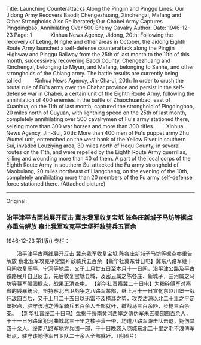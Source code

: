 Title: Launching Counterattacks Along the Pingjin and Pinggu Lines: Our Jidong Army Recovers Baodi; Chengezhuang, Xinchengzi, Mafang and Other Strongholds Also Reliberated; Our Chabei Army Captures Pingdingbao, Annihilating Over 500 Enemy Cavalry
Author:
Date: 1946-12-23
Page: 1
　
　　Xinhua News Agency, Jidong, 20th: Following the recovery of Leting, Ninghe and other areas in October, the Jidong Eighth Route Army launched a self-defense counterattack along the Pingjin Highway and Pinggu Railway from the 25th of last month to the 11th of this month, successively recovering Baodi County, Chengezhuang and Xinchengzi, belonging to Miyun, and Mafang, belonging to Sanhe, and other strongholds of the Chiang army. The battle results are currently being tallied.
　　Xinhua News Agency, Jin-Cha-Ji, 20th: In order to crush the brutal rule of Fu's army over the Chahar province and persist in the self-defense war in Chabei, a certain unit of the Eighth Route Army, following the annihilation of 400 enemies in the battle of Zhaochuanbao, east of Xuanhua, on the 11th of last month, captured the stronghold of Pingdingbao, 20 miles north of Guyuan, with lightning speed on the 25th of last month, completely annihilating over 500 cavalrymen of Fu's army stationed there, seizing more than 300 war horses and more than 300 rifles.
　　Xinhua News Agency, Jin-Sui, 20th: More than 400 men of Fu's puppet army Zhu Wumei unit, entrenched on the west bank of the Yellow River in southern Sui, invaded Louziying area, 30 miles north of Hequ County, in several routes on the 11th, and were repelled by the Eighth Route Army guerrillas, killing and wounding more than 40 of them. A part of the local corps of the Eighth Route Army in southern Sui attacked the Fu army stronghold of Maobulang, 20 miles northeast of Liangcheng, on the evening of the 10th, completely annihilating more than 20 members of the Fu army self-defense force stationed there. (Attached picture)



<hr /> 

Original: 


### 沿平津平古两线展开反击  冀东我军收复宝坻  陈各庄新城子马坊等据点亦重告解放  察北我军攻克平定堡歼敌骑兵五百余

1946-12-23
第1版()
专栏：

　　沿平津平古两线展开反击
    冀东我军收复宝坻
    陈各庄新城子马坊等据点亦重告解放
    察北我军攻克平定堡歼敌骑兵五百余
    【新华社冀东廿日电】冀东八路军继十月间收复乐亭、宁河等地后，又于上月廿五日至本月十一日间，沿平津公路及平古铁路展开自卫反击，先后收复宝坻县城，及密云属之陈各庄、新城子，三河属之马坊等蒋军强固据点，战果正清查中。
    【新华社晋察冀二十日电】为粉碎傅军对察省的残暴统治，坚持察北自卫战争之八路军某部，继上月十一日宣化东赵川堡一战歼敌四百后，又于上月二十五日以迅雷不及掩耳之势，攻克沽源以北二十里之平定堡据点，驻守该地之傅军骑兵五百余人全部就歼，缴战马三百余匹，步枪三百余支。
    【新华社晋绥二十日电】盘据于绥南黄河西岸之傅伪军朱五美部四百余人，于十一日分路窜犯河曲城北三十里之楼子营一带，均遭八路军游击队击退，毙伤其四十余人。绥南八路军地方兵团一部，于十日晚袭入凉城东北二十里之毛不浪傅军据点，驻守该地傅军自卫队二十余人全部就歼。（附图片）
